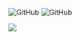<img alt="GitHub" src="https://img.shields.io/github/license/neeleshio/api-meeting-room"> <img alt="GitHub" src="https://img.shields.io/badge/type-api-red"> 

<img src="https://img.shields.io/badge/-CRUD-green"> 


